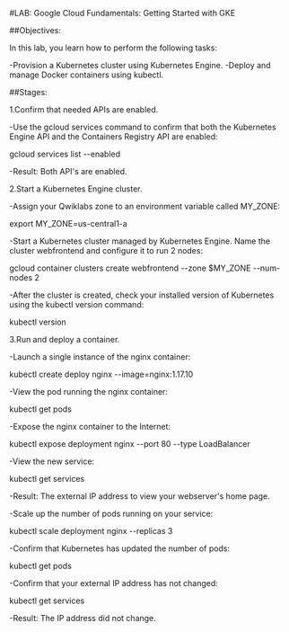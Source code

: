 #LAB: Google Cloud Fundamentals: Getting Started with GKE

##Objectives:

In this lab, you learn how to perform the following tasks:

-Provision a Kubernetes cluster using Kubernetes Engine.
-Deploy and manage Docker containers using kubectl.

##Stages:

1.Confirm that needed APIs are enabled.

-Use the gcloud services command to confirm that both the Kubernetes Engine API and the Containers Registry API are enabled:

gcloud services list --enabled

-Result: Both API's are enabled.

2.Start a Kubernetes Engine cluster.

-Assign your Qwiklabs zone to an environment variable called MY_ZONE:

export MY_ZONE=us-central1-a

-Start a Kubernetes cluster managed by Kubernetes Engine. Name the cluster webfrontend and configure it to run 2 nodes:

gcloud container clusters create webfrontend --zone \$MY_ZONE --num-nodes 2

-After the cluster is created, check your installed version of Kubernetes using the kubectl version command:

kubectl version

3.Run and deploy a container.

-Launch a single instance of the nginx container:

kubectl create deploy nginx --image=nginx:1.17.10

-View the pod running the nginx container:

kubectl get pods

-Expose the nginx container to the Internet:

kubectl expose deployment nginx --port 80 --type LoadBalancer

-View the new service:

kubectl get services

-Result: The external IP address to view your webserver's home page.

-Scale up the number of pods running on your service:

kubectl scale deployment nginx --replicas 3

-Confirm that Kubernetes has updated the number of pods:

kubectl get pods

-Confirm that your external IP address has not changed:

kubectl get services

-Result: The IP address did not change.
